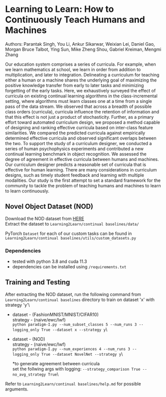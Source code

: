 # Learning to Learn: How to Continuously Teach Humans and Machines

Authors: Parantak Singh, You Li, Ankur Sikarwar, Weixian Lei, Daniel Gao, Morgan Bruce Talbot, Ying Sun, Mike Zheng Shou, Gabriel Kreiman, Mengmi Zhang

Our education system comprises a series of curricula. For example, when we learn mathematics at school, we learn in order from addition to multiplication, and later to integration.  Delineating a curriculum for teaching either a human or a machine shares the underlying goal of maximizing the positive knowledge transfer from early to later tasks and minimizing forgetting of the early tasks. Here, we exhaustively surveyed the effect of curricula on existing continual learning algorithms in the class-incremental setting, where algorithms must learn classes one at a time from a single pass of the data stream. We observed that across a breadth of possible class orders (curricula), curricula influence the retention of information and that this effect is not just a product of stochasticity. Further, as a primary effort toward automated curriculum design, we proposed a method capable of designing and ranking effective curricula based on inter-class feature similarities. We compared the predicted curricula against empirically determined effective curricula and observed significant overlaps between the two. To support the study of a curriculum designer, we conducted a series of human psychophysics experiments and contributed a new continual learning benchmark in object recognition. We assessed the degree of agreement in effective curricula between humans and machines. Our curriculum designer predicts a reasonable set of curricula that is effective for human learning. There are many considerations in curriculum designs, such as timely student feedback and learning with multiple modalities. Our study is the first attempt to set a standard framework for the community to tackle the problem of teaching humans and machines to learn to learn continuously.

## Novel Object Dataset (NOD)

Download the NOD dataset from [HERE](https://drive.google.com/drive/folders/1SPA8TIZr20VZodPs7feFk8DYPiCOPXbE?usp=sharing) \
Extract the dataset to ```Learning2Learn/continual baselines/data/```

PyTorch `Dataset` for each of our custom tasks can be found in ```Learning2Learn/continual baselines/utils/custom_datasets.py```

### Dependencies

- tested with python 3.8 and cuda 11.3
- dependencies can be installed using `/requirements.txt`

## Training and Testing
After extracting the NOD dataset, run the following command from ```Learning2Learn/continual baselines``` directory to train on dataset 'x' with strategy 'y'\
- dataset - (FashionMNIST/MNIST/CIFAR10)\
	strategy - (naive/ewc/lwf)\
	`python paradigm-I.py --num_subset_classes 5 --num_runs 3 --logging_only True --dataset x --strategy y`\
- dataset - (NOD)\
  strategy - (naive/ewc/lwf)\
	`python paradigm-I.py --num_experiences 4 --num_runs 3 --logging_only True --dataset NovelNet --strategy y`\
	
	*to generate agreement between curricula\
	set the follwing args with logging: `--strategy_comparison True --no_avg_strategy True`\

Refer to ```Learning2Learn/continual baselines/help.md``` for possible arguments.
